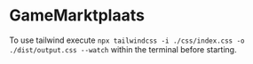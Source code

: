 # GameMarktplaats
To use tailwind execute `npx tailwindcss -i ./css/index.css -o ./dist/output.css --watch` within the terminal before starting.